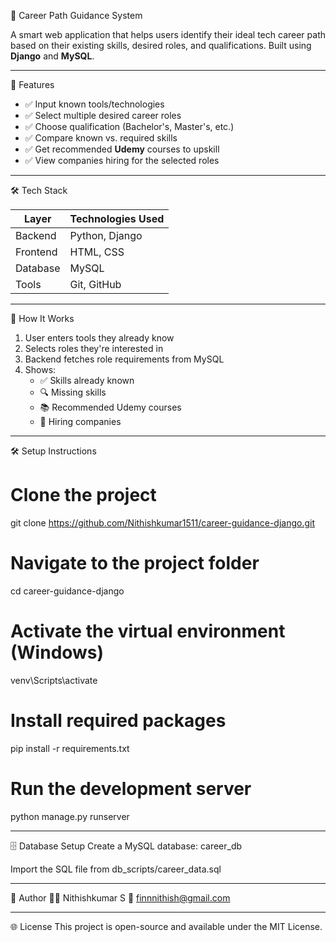 🎯 Career Path Guidance System

A smart web application that helps users identify their ideal tech career path based on their existing skills, desired roles, and qualifications. Built using **Django** and **MySQL**.

---

🚀 Features

- ✅ Input known tools/technologies
- ✅ Select multiple desired career roles
- ✅ Choose qualification (Bachelor's, Master's, etc.)
- ✅ Compare known vs. required skills
- ✅ Get recommended **Udemy** courses to upskill
- ✅ View companies hiring for the selected roles

---

🛠️ Tech Stack

| Layer       | Technologies Used                  |
|-------------|------------------------------------|
| Backend     | Python, Django                     |
| Frontend    | HTML, CSS                          |
| Database    | MySQL                              |
| Tools       | Git, GitHub                        |

---


🧠 How It Works

1. User enters tools they already know
2. Selects roles they're interested in
3. Backend fetches role requirements from MySQL
4. Shows:
   - ✅ Skills already known
   - 🔍 Missing skills
   - 📚 Recommended Udemy courses
   - 🏢 Hiring companies

---

🛠️ Setup Instructions


# Clone the project
git clone https://github.com/Nithishkumar1511/career-guidance-django.git

# Navigate to the project folder
cd career-guidance-django

# Activate the virtual environment (Windows)
venv\Scripts\activate

# Install required packages
pip install -r requirements.txt

# Run the development server
python manage.py runserver

---
🗄️ Database Setup
Create a MySQL database: career_db

Import the SQL file from db_scripts/career_data.sql

---
📌 Author
👨‍💻 Nithishkumar S
📧 finnnithish@gmail.com

---
🌐 License
This project is open-source and available under the MIT License.

